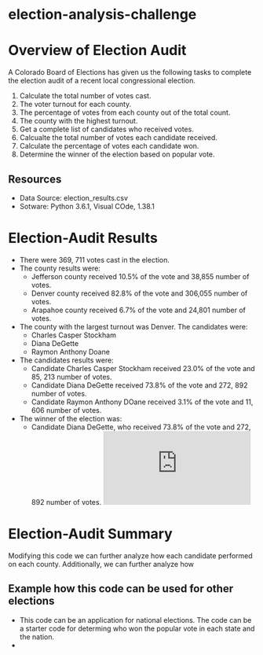 # election-analysis-challenge
# Overview of Election Audit
A Colorado Board of Elections has given us the following tasks to complete the election audit of a recent local congressional election.
1. Calculate the total number of votes cast.
2. The voter turnout for each county.
3. The percentage of votes from each county out of the total count.
4. The county with the highest turnout.
5. Get a complete list of candidates who received votes.
6. Calcualte the total number of votes each candidate received.
7. Calculate the percentage of votes each candidate won.
8. Determine the winner of the election based on popular vote.

## Resources
- Data Source: election_results.csv
- Sotware: Python 3.6.1, Visual COde, 1.38.1

# Election-Audit Results
- There were 369, 711 votes cast in the election.
- The county results were:
  - Jefferson county received 10.5% of the vote and 38,855 number of votes.
  - Denver county received 82.8% of the vote and 306,055 number of votes.
  - Arapahoe county received 6.7% of the vote and 24,801 number of votes.
- The county with the largest turnout was Denver.
The candidates were: 
  - Charles Casper Stockham
  - Diana DeGette
  - Raymon Anthony Doane
- The candidates results were:
  - Candidate Charles Casper Stockham received 23.0% of the vote and 85, 213 number of votes.
  - Candidate Diana DeGette received 73.8% of the vote and 272, 892 number of votes.
  - Candidate Raymon Anthony DOane received 3.1% of the vote and 11, 606 number of votes.
- The winner of the election was:
  - Candidate Diana DeGette, who received 73.8% of the vote and 272, 892 number of votes.
![Election_Results](https://github.com/arelysrsd87/election-analysis-challenge/blob/main/Election_Analysis/Election_Results.txt)  

# Election-Audit Summary
Modifying this code we can further analyze how each candidate performed on each county.
Additionally, we can further analyze how
## Example how this code can be used for other elections
- This code can be an application for national elections. The code can be a starter code for determing who won the popular vote in each state and the nation.
- 

